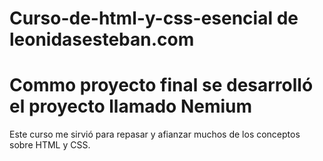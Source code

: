 # Curso-de-html-y-css-esencial de leonidasesteban.com

# Commo proyecto final se desarrolló el proyecto llamado Nemium 

Este curso me sirvió para repasar y afianzar muchos de los conceptos sobre HTML y CSS.
